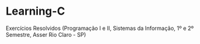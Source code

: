 # Learning-C
Exercícios Resolvidos (Programação I e II, Sistemas da Informação, 1º e 2º Semestre, Asser Rio Claro - SP)
